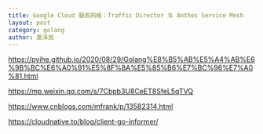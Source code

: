 ```yaml
---
title: Google Cloud 服务网格：Traffic Director 与 Anthos Service Mesh
layout: post
category: golang
author: 夏泽民
---
```

<!-- more -->
https://pyihe.github.io/2020/08/29/Golang%E8%B5%AB%E5%A4%AB%E6%9B%BC%E6%A0%91%E5%8F%8A%E5%85%B6%E7%BC%96%E7%A0%81.html

https://mp.weixin.qq.com/s/7Cbpb3U8CeET8SfeL5qTVQ

https://www.cnblogs.com/mfrank/p/13582314.html

https://cloudnative.to/blog/client-go-informer/
